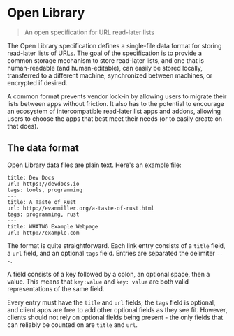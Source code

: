 # Open Library
> An open specification for URL read-later lists

The Open Library specification defines a single-file data format for storing read-later lists of URLs. The goal of the specification is to provide a common storage mechanism to store read-later lists, and one that is human-readable (and human-editable), can easily be stored locally, transferred to a different machine, synchronized between machines, or encrypted if desired.

A common format prevents vendor lock-in by allowing users to migrate their lists between apps without friction. It also has to the potential to encourage an ecosystem of intercompatible read-later list apps and addons, allowing users to choose the apps that best meet their needs (or to easily create on that does).

## The data format
Open Library data files are plain text. Here's an example file:

```
title: Dev Docs
url: https://devdocs.io
tags: tools, programming
---
title: A Taste of Rust
url: http://evanmiller.org/a-taste-of-rust.html
tags: programming, rust
---
title: WHATWG Example Webpage
url: http://example.com
```

The format is quite straightforward. Each link entry consists of a `title` field, a `url` field, and an optional `tags` field. Entries are separated the delimiter `---`.

A field consists of a key followed by a colon, an optional space, then a value. This means that `key:value` and `key: value` are both valid representations of the same field.

Every entry must have the `title` and `url` fields; the `tags` field is optional, and client apps are free to add other optional fields as they see fit. However, clients should not rely on optional fields being present - the only fields that can reliably be counted on are `title` and `url`.
